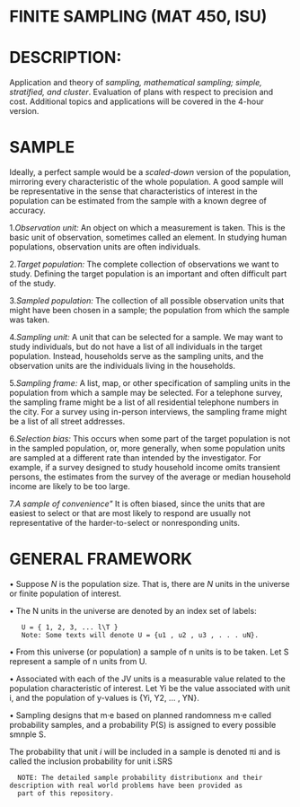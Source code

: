# FINITE SAMPLING (MAT 450, ISU)
# DESCRIPTION: 
Application and theory of *sampling, mathematical sampling; simple, stratified, and cluster*. Evaluation of plans with respect to precision
and cost. Additional topics and applications will be covered in the 4-hour version.

# SAMPLE
Ideally, a perfect sample would be a *scaled-down* version of the population, mirroring
every characteristic of the whole population. A good sample will be representative in
the sense that characteristics of interest in the population can be estimated from the
sample with a known degree of accuracy.

1.*Observation unit:* An object on which a measurement is taken. This is the basic
unit of observation, sometimes called an element. In studying human populations,
observation units are often individuals.

2.*Target population:* The complete collection of observations we want to study.
Defining the target population is an important and often difficult part of the study.

3.*Sampled population:* The collection of all possible observation units that might
have been chosen in a sample; the population from which the sample was taken.

4.*Sampling unit:* A unit that can be selected for a sample. We may want to study
individuals, but do not have a list of all individuals in the target population. Instead,
households serve as the sampling units, and the observation units are the
individuals living in the households.

5.*Sampling frame:* A list, map, or other specification of sampling units in the
population from which a sample may be selected. For a telephone survey, the
sampling frame might be a list of all residential telephone numbers in the city. For
a survey using in-person interviews, the sampling frame might be a list of all street
addresses.

6.*Selection bias:* This occurs when some part of the target population is not in the sampled
population, or, more generally, when some population units are sampled at a different
rate than intended by the investigator.
For example, if a survey designed to study household income omits transient persons,
the estimates from the survey of the average or median household income are likely to
be too large.

7.*A sample of convenience"* It is often biased, since the units that are easiest to select or
that are most likely to respond are usually not representative of the harder-to-select or
nonresponding units.


# GENERAL FRAMEWORK
• Suppose *N* is the population size. That is, there are *N* units in the universe or finite
population of interest.

• The N units in the universe are denoted by an index set of labels:
        
       U = { 1, 2, 3, ... l\T }
       Note: Some texts will denote U = {u1 , u2 , u3 , . . . uN}.

• From this universe (or population) a sample of n units is to be taken. Let S represent a
sample of n units from U.

• Associated with each of the JV units is a measurable value related to the population
characteristic of interest. Let Yi be the value associated with unit i, and the population of
y-values is {Yi, Y2, ... , YN}.

• Sampling designs that m·e based on planned randomness m·e called probability samples,
and a probability P(S) is assigned to every possible smnple S.

The probability that unit *i* will be included in a sample is denoted πi and is called the
inclusion probability for unit i.SRS

      NOTE: The detailed sample probability distributionx and their description with real world problems have been provided as 
      part of this repository.


